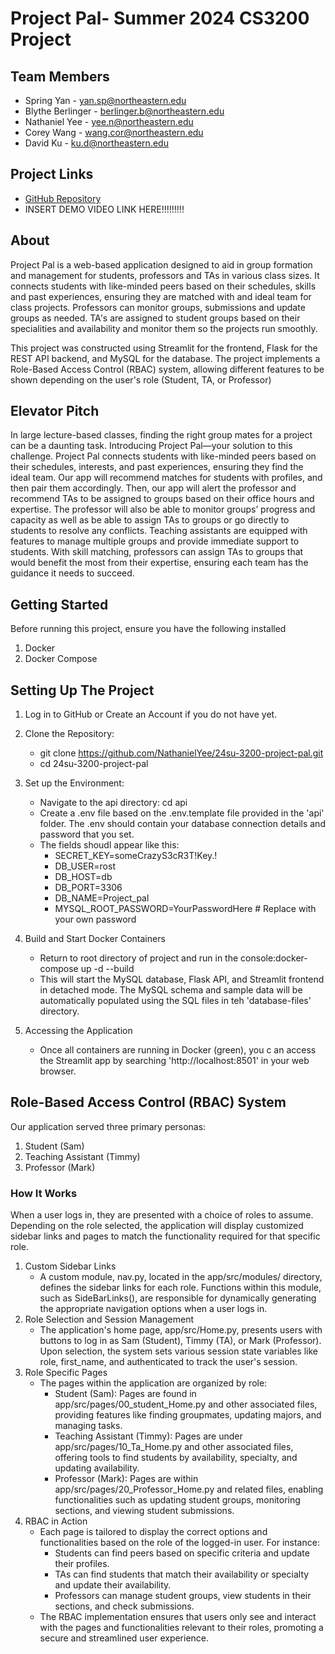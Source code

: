 # Project Pal- Summer 2024 CS3200 Project

## Team Members
- Spring Yan - yan.sp@northeastern.edu
- Blythe Berlinger - berlinger.b@northeastern.edu
- Nathaniel Yee - yee.n@northeastern.edu
- Corey Wang - wang.cor@northeastern.edu
- David Ku - ku.d@northeastern.edu

## Project Links
- [GitHub Repository](https://github.com/NathanielYee/24su-3200-project-pal)
- INSERT DEMO VIDEO LINK HERE!!!!!!!!!

## About

Project Pal is a web-based application designed to aid in group formation and management for students, professors and TAs in various class sizes. It connects students with like-minded peers based on their schedules, skills and past experiences, ensuring they are matched with and ideal team for class projects. Professors can monitor groups, submissions and update groups as needed. TA's are assigned to student groups based on their specialities and availability and monitor them so the projects run smoothly. 

This project was constructed using Streamlit for the frontend, Flask for the REST API backend, and MySQL for the database. The project implements a Role-Based Access Control (RBAC) system, allowing different features to be shown depending on the user's role (Student, TA, or Professor)

## Elevator Pitch

In large lecture-based classes, finding the right group mates for a project can be a daunting task. Introducing Project Pal—your solution to this challenge. Project Pal connects students with like-minded peers based on their schedules, interests, and past experiences, ensuring they find the ideal team. Our app will recommend matches for students with profiles, and then pair them accordingly. Then, our app will alert the professor and recommend TAs to be assigned to groups based on their office hours and expertise. The professor will also be able to monitor groups’ progress and capacity as well as be able to assign TAs to groups or go directly to students to resolve any conflicts. Teaching assistants are equipped with features to manage multiple groups and provide immediate support to students. With skill matching, professors can assign TAs to groups that would benefit the most from their expertise, ensuring each team has the guidance it needs to succeed. 

## Getting Started
Before running this project, ensure you have the following installed
1. Docker
2. Docker Compose

## Setting Up The Project
1. Log in to GitHub or Create an Account if you do not have yet. 
2. Clone the Repository:
    - git clone https://github.com/NathanielYee/24su-3200-project-pal.git
    - cd 24su-3200-project-pal
3. Set up the Environment:
    - Navigate to the api directory: cd api
    - Create a .env file based on the .env.template file provided in the 'api' folder. The .env should contain your database connection details and password that you set. 
    - The fields shoudl appear like this:
        - SECRET_KEY=someCrazyS3cR3T!Key.!
        - DB_USER=rost
        - DB_HOST=db
        - DB_PORT=3306
        - DB_NAME=Project_pal
        - MYSQL_ROOT_PASSWORD=YourPasswordHere  # Replace with your own password

4. Build and Start Docker Containers
    - Return to root directory of project and run in the console:docker-compose up -d --build
    - This will start the MySQL database, Flask API, and Streamlit frontend in detached mode. The MySQL schema and sample data will be automatically populated using the SQL files in teh 'database-files' directory. 

5. Accessing the Application
    - Once all containers are running in Docker (green), you c an access the Streamlit app by searching 'http://localhost:8501' in your web browser.
 

## Role-Based Access Control (RBAC) System
Our application served three primary personas:
1. Student (Sam)
2. Teaching Assistant (Timmy)
3. Professor (Mark)

### How It Works
When a user logs in, they are presented with a choice of roles to assume. Depending on the role selected, the application will display customized sidebar links and pages to match the functionality required for that specific role. 

1. Custom Sidebar Links
    - A custom module, nav.py, located in the app/src/modules/ directory, defines the sidebar links for each role. Functions within this module, such as SideBarLinks(), are responsible for dynamically generating the appropriate navigation options when a user logs in.
2. Role Selection and Session Management
    - The application's home page, app/src/Home.py, presents users with buttons to log in as Sam (Student), Timmy (TA), or Mark (Professor). Upon selection, the system sets various session state variables like role, first_name, and authenticated to track the user's session.
3. Role Specific Pages
    - The pages within the application are organized by role:
        - Student (Sam): Pages are found in app/src/pages/00_student_Home.py and other associated files, providing features like finding groupmates, updating majors, and managing tasks.
        - Teaching Assistant (Timmy): Pages are under app/src/pages/10_Ta_Home.py and other associated files, offering tools to find students by availability, specialty, and updating availability.
        - Professor (Mark): Pages are within app/src/pages/20_Professor_Home.py and related files, enabling functionalities such as updating student groups, monitoring sections, and viewing student submissions.
4. RBAC in Action
    - Each page is tailored to display the correct options and functionalities based on the role of the logged-in user. For instance:
        - Students can find peers based on specific criteria and update their profiles.
        - TAs can find students that match their availability or specialty and update their availability.
        - Professors can manage student groups, view students in their sections, and check submissions.
    - The RBAC implementation ensures that users only see and interact with the pages and functionalities relevant to their roles, promoting a secure and streamlined user experience.



